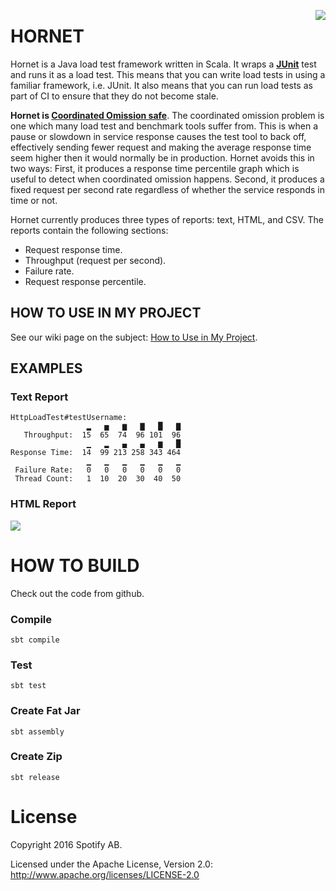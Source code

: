 <img align=right src="https://github.com/spotify/hornet/raw/master/docs/hornet_small.png"></img>

HORNET
=======

Hornet is a Java load test framework written in Scala. It wraps a **[JUnit][3]** test and runs it as
a load test.  This means that you can write load tests in using a familiar framework, i.e. JUnit.
It also means that you can run load tests as part of CI to ensure that they do not become stale.

**Hornet is [Coordinated Omission safe][1]**. The coordinated omission problem is one which many
load test and benchmark tools suffer from.  This is when a pause or slowdown in service response
causes the test tool to back off, effectively sending fewer request and making the average response
time seem higher then it would normally be in production.  Hornet avoids this in two ways: First, it
produces a response time percentile graph which is useful to detect when coordinated omission
happens.  Second, it produces a fixed request per second rate regardless of whether the service
responds in time or not.

Hornet currently produces three types of reports: text, HTML, and CSV.  The reports contain the following
sections:
* Request response time.
* Throughput (request per second).
* Failure rate.
* Request response percentile.

HOW TO USE IN MY PROJECT
---------------------------

See our wiki page on the subject: [How to Use in My Project][2].

EXAMPLES
---------

### Text Report

    HttpLoadTest#testUsername:
                     ▂   ▅   ▆   ▇   █   ▇
       Throughput:  15  65  74  96 101  96
                     ▁   ▂   ▄   ▄   ▆   █
    Response Time:  14  99 213 258 343 464
                     ▁   ▁   ▁   ▁   ▁   ▁
     Failure Rate:   0   0   0   0   0   0
     Thread Count:   1  10  20  30  40  50


### HTML Report
<img src="https://ghe.spotify.net/eyal/hornet/raw/master/docs/hornet_report.png"></img>


[1]: https://www.infoq.com/presentations/latency-pitfalls
[2]: https://ghe.spotify.net/eyal/hornet/wiki/How-to-Use-in-My-Project
[3]: http://junit.org/junit4/

HOW TO BUILD
===============

Check out the code from github.

### Compile

    sbt compile

### Test

    sbt test

### Create Fat Jar

    sbt assembly

### Create Zip

    sbt release


License
=========

Copyright 2016 Spotify AB.

Licensed under the Apache License, Version 2.0: http://www.apache.org/licenses/LICENSE-2.0

